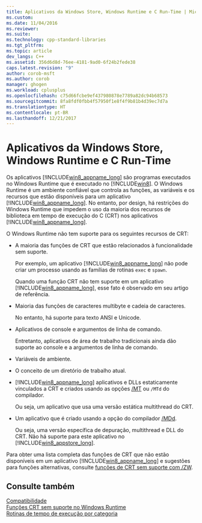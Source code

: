 ```yaml
---
title: Aplicativos da Windows Store, Windows Runtime e C Run-Time | Microsoft Docs
ms.custom: 
ms.date: 11/04/2016
ms.reviewer: 
ms.suite: 
ms.technology: cpp-standard-libraries
ms.tgt_pltfrm: 
ms.topic: article
dev_langs: C++
ms.assetid: 356d6d8d-76ee-4181-9ad0-6f24b2fede38
caps.latest.revision: "9"
author: corob-msft
ms.author: corob
manager: ghogen
ms.workload: cplusplus
ms.openlocfilehash: c75d66fcbe9ef437980878e7789a82dc94b68573
ms.sourcegitcommit: 8fa8fdf0fbb4f57950f1e8f4f9b81b4d39ec7d7a
ms.translationtype: HT
ms.contentlocale: pt-BR
ms.lasthandoff: 12/21/2017
---
```

# <a name="windows-store-apps-the-windows-runtime-and-the-c-run-time"></a>Aplicativos da Windows Store, Windows Runtime  e C Run-Time
Os aplicativos [!INCLUDE[win8_appname_long](../build/includes/win8_appname_long_md.md)] são programas executados no Windows Runtime que é executado no [!INCLUDE[win8](../build/reference/includes/win8_md.md)].  O Windows Runtime é um ambiente confiável que controla as funções, as variáveis e os recursos que estão disponíveis para um aplicativo [!INCLUDE[win8_appname_long](../build/includes/win8_appname_long_md.md)]. No entanto, por design, há restrições do Windows Runtime que impedem o uso da maioria dos recursos de biblioteca em tempo de execução do C (CRT) nos aplicativos [!INCLUDE[win8_appname_long](../build/includes/win8_appname_long_md.md)].  
  
 O Windows Runtime não tem suporte para os seguintes recursos de CRT:  
  
-   A maioria das funções de CRT que estão relacionados à funcionalidade sem suporte.  
  
     Por exemplo, um aplicativo [!INCLUDE[win8_appname_long](../build/includes/win8_appname_long_md.md)] não pode criar um processo usando as famílias de rotinas `exec` e `spawn`.  
  
     Quando uma função CRT não tem suporte em um aplicativo [!INCLUDE[win8_appname_long](../build/includes/win8_appname_long_md.md)], esse fato é observado em seu artigo de referência.  
  
-   Maioria das funções de caracteres multibyte e cadeia de caracteres.  
  
     No entanto, há suporte para texto ANSI e Unicode.  
  
-   Aplicativos de console e argumentos de linha de comando.  
  
     Entretanto, aplicativos de área de trabalho tradicionais ainda dão suporte ao console e a argumentos de linha de comando.  
  
-   Variáveis de ambiente.  
  
-   O conceito de um diretório de trabalho atual.  
  
-   [!INCLUDE[win8_appname_long](../build/includes/win8_appname_long_md.md)] aplicativos e DLLs estaticamente vinculados a CRT e criados usando as opções [/MT](../build/reference/md-mt-ld-use-run-time-library.md) ou `/MTd` do compilador.  
  
     Ou seja, um aplicativo que usa uma versão estática multithread do CRT.  
  
-   Um aplicativo que é criado usando a opção do compilador [/MDd](../build/reference/md-mt-ld-use-run-time-library.md).  
  
     Ou seja, uma versão específica de depuração, multithread e DLL do CRT. Não há suporte para este aplicativo no [!INCLUDE[win8_appstore_long](../build/reference/includes/win8_appstore_long_md.md)].  
  
 Para obter uma lista completa das funções de CRT que não estão disponíveis em um aplicativo [!INCLUDE[win8_appname_long](../build/includes/win8_appname_long_md.md)] e sugestões para funções alternativas, consulte [funções de CRT sem suporte com /ZW](http://msdn.microsoft.com/library/windows/apps/jj606124.aspx).  
  
## <a name="see-also"></a>Consulte também  
 [Compatibilidade](../c-runtime-library/compatibility.md)   
 [Funções CRT sem suporte no Windows Runtime](../c-runtime-library/windows-runtime-unsupported-crt-functions.md)   
 [Rotinas de tempo de execução por categoria](../c-runtime-library/run-time-routines-by-category.md)